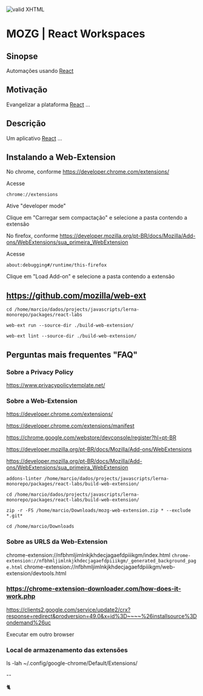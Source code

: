 [checkmark]: https://raw.githubusercontent.com/mozgbrasil/mozgbrasil.github.io/master/assets/images/logos/logo_32_32.png "MOZG"

![valid XHTML][checkmark]

[getcomposer]: https://getcomposer.org/
[uninstall-mods]: https://getcomposer.org/doc/03-cli.md#remove

# MOZG | React Workspaces

## Sinopse

Automações usando [React](https://react.org/)

## Motivação

Evangelizar a plataforma [React](https://react.org/) ...

## Descrição

Um aplicativo [React](https://react.org/) ...

## Instalando a Web-Extension

No chrome, conforme https://developer.chrome.com/extensions/

Acesse

    chrome://extensions

Ative "developer mode"

Clique em "Carregar sem compactação" e selecione a pasta contendo a extensão

No firefox, conforme https://developer.mozilla.org/pt-BR/docs/Mozilla/Add-ons/WebExtensions/sua_primeira_WebExtension

Acesse

    about:debugging#/runtime/this-firefox

Clique em "Load Add-on" e selecione a pasta contendo a extensão

## https://github.com/mozilla/web-ext

    cd /home/marcio/dados/projects/javascripts/lerna-monorepo/packages/react-labs

    web-ext run --source-dir ./build-web-extension/

    web-ext lint --source-dir ./build-web-extension/

## Perguntas mais frequentes "FAQ"

### Sobre a Privacy Policy

https://www.privacypolicytemplate.net/

### Sobre a Web-Extension

https://developer.chrome.com/extensions/

https://developer.chrome.com/extensions/manifest

https://chrome.google.com/webstore/devconsole/register?hl=pt-BR

https://developer.mozilla.org/pt-BR/docs/Mozilla/Add-ons/WebExtensions

https://developer.mozilla.org/pt-BR/docs/Mozilla/Add-ons/WebExtensions/sua_primeira_WebExtension

    addons-linter /home/marcio/dados/projects/javascripts/lerna-monorepo/packages/react-labs/build-web-extension/

    cd /home/marcio/dados/projects/javascripts/lerna-monorepo/packages/react-labs/build-web-extension/

    zip -r -FS /home/marcio/Downloads/mozg-web-extension.zip * --exclude *.git*

    cd /home/marcio/Downloads

### Sobre as URLS da Web-Extension

chrome-extension://nfbhmljimlnkjkhdecjagaefdpiiikgm/index.html
`chrome-extension://nfbhmljimlnkjkhdecjagaefdpiiikgm/_generated_background_page.html`
chrome-extension://nfbhmljimlnkjkhdecjagaefdpiiikgm/web-extension/devtools.html

### https://chrome-extension-downloader.com/how-does-it-work.php

https://clients2.google.com/service/update2/crx?response=redirect&prodversion=49.0&x=id%3D~~~~%26installsource%3Dondemand%26uc

Executar em outro browser

### Local de armazenamento das extensões

ls -lah ~/.config/google-chrome/Default/Extensions/

--

:cat2:

